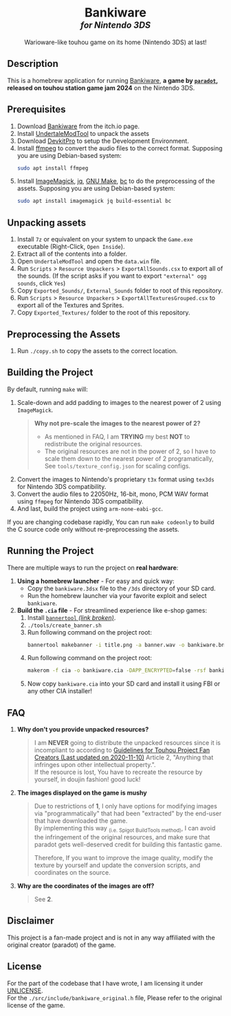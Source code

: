 <h1 align="center">Bankiware<br><small><sup><i>for Nintendo 3DS</i></sup></small></h1>
<p align="center">Warioware-like touhou game on its home (Nintendo 3DS) at last!</p>

## Description
This is a homebrew application for running [Bankiware](https://para-dot.itch.io/bankiware), __a game by [`paradot`](https://x.com/zenerat), released on touhou station game jam 2024__ on the Nintendo 3DS.


## Prerequisites
1. Download [Bankiware](https://para-dot.itch.io/bankiware) from the itch.io page.
2. Install [UndertaleModTool](https://github.com/UnderminersTeam/UndertaleModTool) to unpack the assets
3. Download [DevkitPro](https://devkitpro.org/wiki/Getting_Started) to setup the Development Environment.
4. Install [ffmpeg](https://ffmpeg.org/download.html) to convert the audio files to the correct format.
   Supposing you are using Debian-based system:  
   ```bash
   sudo apt install ffmpeg
   ```
5. Install [ImageMagick](https://imagemagick.org/script/download.php), [jq](https://stedolan.github.io/jq/download/), [GNU Make](https://www.gnu.org/software/make/), [bc](https://www.gnu.org/software/bc/) to do the preprocessing of the assets.
   Supposing you are using Debian-based system:  
   ```bash
   sudo apt install imagemagick jq build-essential bc
   ```

## Unpacking assets
1. Install `7z` or equivalent on your system to unpack the `Game.exe` executable (Right-Click, `Open Inside`).
2. Extract all of the contents into a folder.
3. Open `UndertaleModTool` and open the `data.win` file.
4. Run `Scripts` > `Resource Unpackers` > `ExportAllSounds.csx` to export all of the sounds. (If the script asks if you want to export `"external" ogg sounds`, click `Yes`)
5. Copy `Exported_Sounds/`, `External_Sounds` folder to root of this repository.
6. Run `Scripts` > `Resource Unpackers` > `ExportAllTexturesGrouped.csx` to export all of the Textures and Sprites.
7. Copy `Exported_Textures/` folder to the root of this repository.

## Preprocessing the Assets
1. Run `./copy.sh` to copy the assets to the correct location.

## Building the Project
By default, running `make` will:
1. Scale-down and add padding to images to the nearest power of 2 using `ImageMagick`.
   > **Why not pre-scale the images to the nearest power of 2?**
   > - As mentioned in FAQ, I am **TRYING** my best **NOT** to redistribute the original resources.
   > - The original resources are not in the power of 2, so I have to scale them down to the nearest power of 2 programatically, See `tools/texture_config.json` for scaling configs.
2. Convert the images to Nintendo's proprietary `t3x` format using `tex3ds` for Nintendo 3DS compatibility.
3. Convert the audio files to 22050Hz, 16-bit, mono, PCM WAV format using `ffmpeg` for Nintendo 3DS compatibility.
4. And last, build the project using `arm-none-eabi-gcc`.

If you are changing codebase rapidly, You can run `make codeonly` to build the C source code only without re-preprocessing the assets.

## Running the Project
There are multiple ways to run the project on **real hardware**:  
1. **Using a homebrew launcher** - For easy and quick way:
   - Copy the `bankiware.3dsx` file to the `/3ds` directory of your SD card.
   - Run the homebrew launcher via your favorite exploit and select `bankiware`.
2. **Build the `.cia` file** - For streamlined experience like e-shop games:
   1. Install [`bannertool` _(link broken)_](https://github.com/Steveice10/bannertool).  
   2. `./tools/create_banner.sh` 
   3. Run following command on the project root:
      ```bash
      bannertool makebanner -i title.png -a banner.wav -o bankiware.bnr
      ```
   4. Run following command on the project root:
      ```bash
      makerom -f cia -o bankiware.cia -DAPP_ENCRYPTED=false -rsf bankiware-3ds.rsf -target t -exefslogo -elf bankiware-3ds.elf -icon bankiware-3ds.smdh -banner bankiware.bnr
      ```
   5. Now copy `bankiware.cia` into your SD card and install it using FBI or any other CIA installer!

## FAQ
1. **Why don't you provide unpacked resources?**
   > I am **NEVER** going to distribute the unpacked resources since it is incompliant to according to [Guidelines for Touhou Project Fan Creators (Last updated on 2020-11-10)](https://touhou-project.news/guidelines_en/) Article 2, "Anything that infringes upon other intellectual property.".  
     If the resource is lost, You have to recreate the resource by yourself, in doujin fashion! good luck!
2. **The images displayed on the game is mushy**
   > Due to restrictions of **1**, I only have options for modifying images via "programmatically" that had been "extracted" by the end-user that have downloaded the game.  
   > By implementing this way <sub>(i.e. Spigot BuildTools method)</sub>, I can avoid the infringement of the original resources, and make sure that paradot gets well-deserved credit for building this fantastic game.  
   >   
   > Therefore, If you want to improve the image quality, modify the texture by yourself and update the conversion scripts, and coordinates on the source.
3. **Why are the coordinates of the images are off?**
   > See **2**.


## Disclaimer
This project is a fan-made project and is not in any way affiliated with the original creator (paradot) of the game.  

## License
For the part of the codebase that I have wrote, I am licensing it under [UNLICENSE](https://unlicense.org/).  
For the `./src/include/bankiware_original.h` file, Please refer to the original license of the game.  
